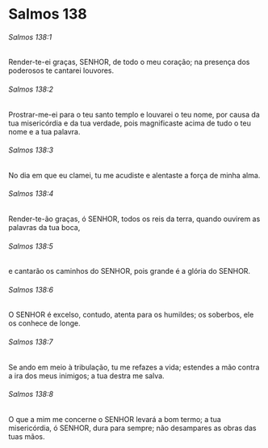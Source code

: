 # Salmos 138

###### Salmos 138:1

Render-te-ei graças, SENHOR, de todo o meu coração; na presença dos poderosos te cantarei louvores.

###### Salmos 138:2

Prostrar-me-ei para o teu santo templo e louvarei o teu nome, por causa da tua misericórdia e da tua verdade, pois magnificaste acima de tudo o teu nome e a tua palavra.

###### Salmos 138:3

No dia em que eu clamei, tu me acudiste e alentaste a força de minha alma.

###### Salmos 138:4

Render-te-ão graças, ó SENHOR, todos os reis da terra, quando ouvirem as palavras da tua boca,

###### Salmos 138:5

e cantarão os caminhos do SENHOR, pois grande é a glória do SENHOR.

###### Salmos 138:6

O SENHOR é excelso, contudo, atenta para os humildes; os soberbos, ele os conhece de longe.

###### Salmos 138:7

Se ando em meio à tribulação, tu me refazes a vida; estendes a mão contra a ira dos meus inimigos; a tua destra me salva.

###### Salmos 138:8

O que a mim me concerne o SENHOR levará a bom termo; a tua misericórdia, ó SENHOR, dura para sempre; não desampares as obras das tuas mãos.


